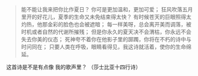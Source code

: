 > 能不能让我来把你比作夏日？
你可是更加温和，更加可爱；
狂风吹落五月里开的好花儿，夏季的生命又未免结束得太快？
有时候苍天的巨眼照得太灼热，他那金彩的脸色也会被遮暗；
每一样美呀，总会离开美而调落，被时机或者自然的代谢所摧残；
但是你永久的夏天决不会渭枯，你永远不会失去你美的仪态；
死神夸不着你在他影子里的踯躅，你将在不朽的诗中与时问同在；
只要人类在呼吸，眼睛看得见，我这诗就活着，使你的生命绵延。

这首诗是不是有点像 我的歌声里？
（莎士比亚十四行诗）
